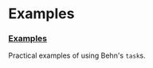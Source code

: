 # Examples

### [Examples](system/kernel/behn/examples)

Practical examples of using Behn's `task`s.
